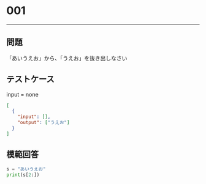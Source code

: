 # 001

---

## 問題

「あいうえお」から、「うえお」を抜き出しなさい

## テストケース

input = none

```json
[
  {
    "input": [],
    "output": ["うえお"]
  }
]
```

## 模範回答

```python
s = "あいうえお"
print(s[2:])
```
